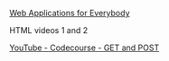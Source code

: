[Web Applications for Everybody](wa4e.com)

HTML videos 1 and 2

[YouTube - Codecourse - GET and POST](https://www.youtube.com/watch?v=IQmpTxKh9k8)

